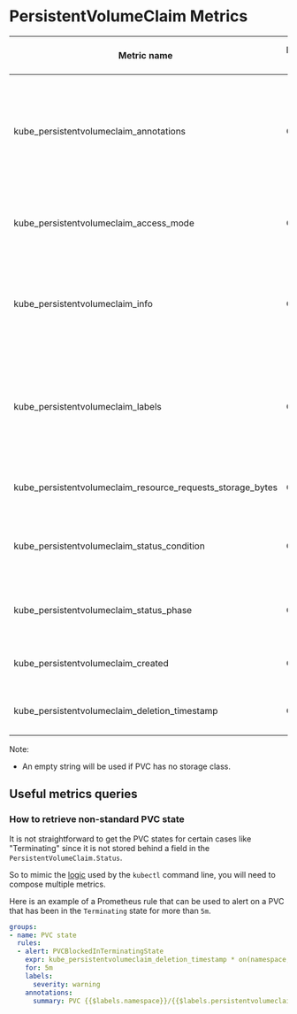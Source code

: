 # PersistentVolumeClaim Metrics

| Metric name                                                | Metric type | Description                                                                                                               | Unit (where applicable) | Labels/tags                                                                                                                                                                                                                                                  | Status       |
| ---------------------------------------------------------- | ----------- | ------------------------------------------------------------------------------------------------------------------------- | ----------------------- | ------------------------------------------------------------------------------------------------------------------------------------------------------------------------------------------------------------------------------------------------------------ | ------------ |
| kube_persistentvolumeclaim_annotations                     | Gauge       | Kubernetes annotations converted to Prometheus labels controlled via [--metric-annotations-allowlist](../../developer/cli-arguments.md) |                         | `persistentvolumeclaim`=&lt;persistentvolumeclaim-name&gt; <br> `namespace`=&lt;persistentvolumeclaim-namespace&gt; <br> `annotation_PERSISTENTVOLUMECLAIM_ANNOTATION`=&lt;PERSISTENTVOLUMECLAIM_ANNOATION&gt;                                               | EXPERIMENTAL |
| kube_persistentvolumeclaim_access_mode                     | Gauge       |                                                                                                                           |                         | `access_mode`=&lt;persistentvolumeclaim-access-mode&gt; <br>`namespace`=&lt;persistentvolumeclaim-namespace&gt; <br> `persistentvolumeclaim`=&lt;persistentvolumeclaim-name&gt;                                                                              | STABLE       |
| kube_persistentvolumeclaim_info                            | Gauge       |                                                                                                                           |                         | `namespace`=&lt;persistentvolumeclaim-namespace&gt; <br> `persistentvolumeclaim`=&lt;persistentvolumeclaim-name&gt; <br> `storageclass`=&lt;persistentvolumeclaim-storageclassname&gt;<br>`volumename`=&lt;volumename&gt;<br>`volumemode`=&lt;volumemode&gt; | STABLE       |
| kube_persistentvolumeclaim_labels                          | Gauge       | Kubernetes labels converted to Prometheus labels controlled via [--metric-labels-allowlist](../../developer/cli-arguments.md)           |                         | `persistentvolumeclaim`=&lt;persistentvolumeclaim-name&gt; <br> `namespace`=&lt;persistentvolumeclaim-namespace&gt; <br> `label_PERSISTENTVOLUMECLAIM_LABEL`=&lt;PERSISTENTVOLUMECLAIM_LABEL&gt;                                                             | STABLE       |
| kube_persistentvolumeclaim_resource_requests_storage_bytes | Gauge       |                                                                                                                           |                         | `namespace`=&lt;persistentvolumeclaim-namespace&gt; <br> `persistentvolumeclaim`=&lt;persistentvolumeclaim-name&gt;                                                                                                                                          | STABLE       |
| kube_persistentvolumeclaim_status_condition                | Gauge       |                                                                                                                           |                         | `namespace` =&lt;persistentvolumeclaim-namespace&gt; <br> `persistentvolumeclaim`=&lt;persistentvolumeclaim-name&gt; <br> `type`=&lt;persistentvolumeclaim-condition-type&gt; <br> `status`=&lt;true\false\unknown&gt;                                       | EXPERIMENTAL |
| kube_persistentvolumeclaim_status_phase                    | Gauge       |                                                                                                                           |                         | `namespace`=&lt;persistentvolumeclaim-namespace&gt; <br> `persistentvolumeclaim`=&lt;persistentvolumeclaim-name&gt; <br> `phase`=&lt;Pending\Bound\Lost&gt;                                                                                                  | STABLE       |
| kube_persistentvolumeclaim_created                         | Gauge       | Unix creation timestamp                                                                                                   | seconds                 | `namespace`=&lt;persistentvolumeclaim-namespace&gt; <br> `persistentvolumeclaim`=&lt;persistentvolumeclaim-name&gt;                                                                                                                                          | EXPERIMENTAL |
| kube_persistentvolumeclaim_deletion_timestamp              | Gauge       | Unix deletion timestamp                                                                                                   | seconds                 | `namespace`=&lt;persistentvolumeclaim-namespace&gt; <br> `persistentvolumeclaim`=&lt;persistentvolumeclaim-name&gt;                                                                                                                                          | EXPERIMENTAL |

Note:

- An empty string will be used if PVC has no storage class.

## Useful metrics queries

### How to retrieve non-standard PVC state

It is not straightforward to get the PVC states for certain cases like "Terminating" since it is not stored behind a field in the `PersistentVolumeClaim.Status`.

So to mimic the [logic](https://github.com/kubernetes/kubernetes/blob/v1.27.2/pkg/printers/internalversion/printers.go#L1883) used by the `kubectl` command line, you will need to compose multiple metrics.

Here is an example of a Prometheus rule that can be used to alert on a PVC that has been in the `Terminating` state for more than `5m`.

```yaml
groups:
- name: PVC state
  rules:
  - alert: PVCBlockedInTerminatingState
    expr: kube_persistentvolumeclaim_deletion_timestamp * on(namespace, persistentvolumeclaim) group_left() (kube_persistentvolumeclaim_status_phase{phase="Bound"} == 1) > 0
    for: 5m
    labels:
      severity: warning
    annotations:
      summary: PVC {{$labels.namespace}}/{{$labels.persistentvolumeclaim}} blocked in Terminating state.
```
